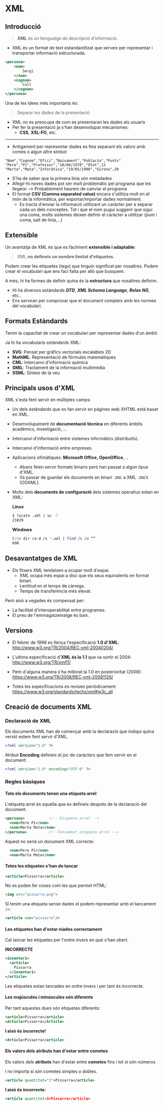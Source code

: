 # XML


## Introducció

> **XML** és un llenguatge de descripció d'informació.

* XML és un format de text estandarditzat que serveix per representar i transportar informació estructurada.

```xml
<persona>
    <nom>
        Sergi
    </nom>
    <cognom>
        Coll
    </cognom>
</persona>
```

Una de les idees més importants és:

> Separar les dades de la presentació

  * XML no es preocupa de com es presentaran les dades als usuaris
  * Per fer la presentació ja s'han desenvolupat mecanismes:
    *  **CSS**, **XSL-FO**, etc.


---
* Antigament per representar dades es feia separant els valors amb comes o algun altre símbol

```
"Nom","Cognom","Ofici","Naixament","Poblacio","Punts"
"Pere","Pi","Professor","10/04/1978","Olot",12
"Marta","Mata","Inforàtica","19/05/1990","Girona",20
```

* S'ha de saber que la primera línia són metadades
* Afegir-hi noves dades pot ser molt problemàtic pel programa que les llegeixi --&gt; Probablement haurem de canviar el programa
* El format **CSV (Comma separated value)** encara s'utilitza molt en el món de la informàtica, per exportar/importar dades normalment.
   * Es tracta d'enviar la informació utilitzant un caràcter per a separar cada un dels conceptes. Tot i que el nom pugui suggerir que sigui una coma, molts sistemes deixen definir el caràcter a utilitzar (punt i coma, salt de línia,...)




## Extensible

Un avantatja de XML és que es fàcilment **extensible i adaptable**:

> XML **no defineix un nombre limitat d'etiquetes**.
 
Podem crear les etiquetes (tags) que tinguin significat per nosaltres.
Podem crear el vocabulari que ens faci falta per allò que busquem.

A més, hi ha formes de definir quina és la **estructura** que nosaltres definim.
  * Hi ha diversos estàndards ***DTD***, ***XML Schema Language***, ***Relax NG***, etc..
  * Ens serviran per comprovar que el document compleix amb les normes del vocabulari.

## Formats Estàndards

Tenim la capacitat de crear un vocabulari per representar dades d'un àmbit.

Ja hi ha vocabularis estàndards XML:

* **SVG**: Pensat per gràfics vectorials escalables 2D
* **MathML**: Representació de fórmules matemàtiques
* **CML**: Intercanvi d'informació química
* **SMIL**: Tractament de la informació multimèdia
* **SSML**: Síntesi de la veu

## Principals usos d'XML 

XML s'està fent servir en múltiples camps:

* Un dels estàndards que es fan servir en pàgines web XHTML està basat en XML.
* Desenvolupament de **documentació tècnica** en diferents àmbits acadèmics, investigació, ...
* Intercanvi d'informació entre sistemes informàtics (distribuïts). 
* Intercanvi d'informació entre empreses.
* Aplicacions ofimàtiques: **Microsoft Office, OpenOffice**, ..
  * Abans feien servir formats binaris però han passat a algun tipus d'XML.
  * Va passar de guardar els documents en binari `.DOC` a XML `.DOCX` (OOXML).
* Molts dels **documents de configuració** dels sistemes operatius estan en XML:

  **Linux**

  ```bash
  $ locate .xml | wc -l
  21829
  ```

  **Windows**
  ```bash
  C:\> dir /a-d /s *.xml | find /c /v “”
  698
  ```

## Desavantatges de XML

* Els fitxers XML tendeixen a ocupar molt d'espai.
  * XML ocupa més espai a disc que els seus equivalents en format binari. 
  * Lentitud en el temps de càrrega.
  * Temps de transferència més elevat.

Però això a vegades és compensat per:

* La facilitat d'interoperabilitat entre programes.
* El preu de l'emmagatzematge és baix.

## Versions

* El febrer de 1998 es llença l'especificació **1.0 d'XML**: <http://www.w3.org/TR/2004/REC-xml-20040204/>

* L'ultima especificació d'**XML és la 1.1** que va sortir el 2004: <http://www.w3.org/TR/xml11/>

* Però d'alguna manera s'ha millorat la 1.0 en posterioritat (2008): <https://www.w3.org/TR/2008/REC-xml-20081126/>

* Totes les especificacions es revisen periòdicament: <https://www.w3.org/standards/techs/xml#w3c_all>



## Creació de documents XML

### Declaració de XML

Els documents XML han de començar amb la declaració que indiqui quina versió estem fent servir d'XML.

```xml
<?xml version="1.0" ?>
```

Atribut **Encoding** defineix el joc de caràcters que fem servir en el document:

```xml
<?xml version="1.0" encoding="UTF-8" ?>
```


### Regles bàsiques

#### Tots els documents tenen una etiqueta arrel

L'etiqueta arrel és aquella que es defineix després de la declaració del document. 

```xml
<persona>           <!-- Etiqueta arrel -->
  <nom>Pere Pi</nom>
  <nom>Marta Mata</nom>
</persona>          <!--Tancament etiqueta arrel -->
```

Aquest no seria un document XML correcte:
```xml
  <nom>Pere Pi</nom>
  <nom>Marta Mata</nom>
```

#### Totes les etiquetes s'han de tancar

```xml
<article>Pissarra</article>
```

No es poden fer coses com les que permet HTML:

```html
<img src="pissarra.png">
```

Si tenim una etiqueta sense dades el podem representar amb el tancament `/>`:

```xml
<article nom="pissarra"/>
```

#### Les etiquetes han d'estar niades correctament

Cal tancar les etiquetes per l'ordre invers en què s'han obert.

**INCORRECTE**
```xml
<inventari>
  <article>
    Pissarra
  </inventari>
</article>
```
Les etiquetes estan tancades en ordre invers i per tant és incorrecte.

#### Les majúscules i minúscules són diferents

Per tant aquestes dues són etiquetes diferents:

```xml
<article>Pissarra</article>
<Article>Pissarra</Article>
```

**I això és incorrecte!**

```xml
<Article>Pissarra</article>
```

#### Els valors dels atributs han d'estar entre cometes

Els valors dels **atributs** han d'estar entre **cometes** fins i tot si són números

I no importa si són cometes simples o dobles.

```xml
<article quantitat="3">Pissarra</article>
```

**I això és incorrecte:**
```xml
<article quantitat=3>Pissarra</article>
```
